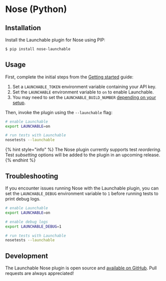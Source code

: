 # Nose \(Python\)

## Installation

Install the Launchable plugin for Nose using PIP:

```bash
$ pip install nose-launchable
```

## Usage

First, complete the initial steps from the [Getting started](../getting-started.md) guide:

1. Set a `LAUNCHABLE_TOKEN` environment variable containing your API key.
2. Set the `LAUNCHABLE` environment variable to `on` to enable Launchable.
3. You may need to set the `LAUNCHABLE_BUILD_NUMBER` [depending on your setup](../getting-started.md#advanced-configuration).

Then, invoke the plugin using the `--launchable` flag:

```bash
# enable Launchable
export LAUNCHABLE=on

# run tests with Launchable
nosetests --launchable
```

{% hint style="info" %}
The Nose plugin currently supports test _reordering._ Test _subsetting_ options will be added to the plugin in an upcoming release.
{% endhint %}

## Troubleshooting

If you encounter issues running Nose with the Launchable plugin, you can set the `LAUNCHABLE_DEBUG` environment variable to `1` before running tests to print debug logs.

```bash
# enable Launchable
export LAUNCHABLE=on

# enable debug logs
export LAUNCHABLE_DEBUG=1

# run tests with Launchable
nosetests --launchable
```

## Development

The Launchable Nose plugin is open source and [available on GitHub](https://github.com/launchableinc/nose-launchable). Pull requests are always appreciated!


